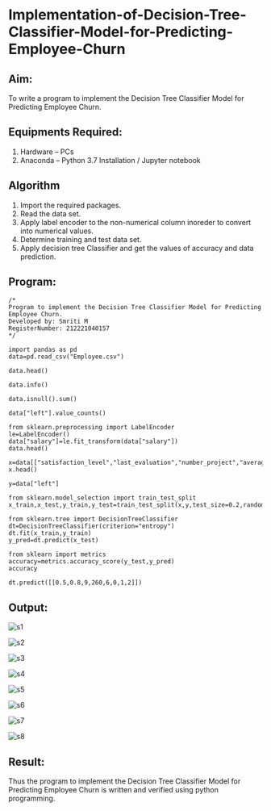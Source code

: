 # Implementation-of-Decision-Tree-Classifier-Model-for-Predicting-Employee-Churn

## Aim:
To write a program to implement the Decision Tree Classifier Model for Predicting Employee Churn.

## Equipments Required:
1. Hardware – PCs
2. Anaconda – Python 3.7 Installation / Jupyter notebook

## Algorithm
1. Import the required packages.
2. Read the data set.
3. Apply label encoder to the non-numerical column inoreder to convert into numerical values.
4. Determine training and test data set.
5. Apply decision tree Classifier and get the values of accuracy and data prediction.

## Program:
```
/*
Program to implement the Decision Tree Classifier Model for Predicting Employee Churn.
Developed by: Smriti M
RegisterNumber: 212221040157
*/

import pandas as pd
data=pd.read_csv("Employee.csv")

data.head()

data.info()

data.isnull().sum()

data["left"].value_counts()

from sklearn.preprocessing import LabelEncoder
le=LabelEncoder()
data["salary"]=le.fit_transform(data["salary"])
data.head()

x=data[["satisfaction_level","last_evaluation","number_project","average_montly_hours","time_spend_company","Work_accident","promotion_last_5years","salary"]]
x.head()

y=data["left"]

from sklearn.model_selection import train_test_split
x_train,x_test,y_train,y_test=train_test_split(x,y,test_size=0.2,random_state=100)

from sklearn.tree import DecisionTreeClassifier
dt=DecisionTreeClassifier(criterion="entropy")
dt.fit(x_train,y_train)
y_pred=dt.predict(x_test)

from sklearn import metrics
accuracy=metrics.accuracy_score(y_test,y_pred)
accuracy

dt.predict([[0.5,0.8,9,260,6,0,1,2]])
```

## Output:

![s1](https://github.com/SmritiManikand/Implementation-of-Decision-Tree-Classifier-Model-for-Predicting-Employee-Churn/assets/113674204/079a8329-e536-41b3-9ff3-4ac1daf7f841)

![s2](https://github.com/SmritiManikand/Implementation-of-Decision-Tree-Classifier-Model-for-Predicting-Employee-Churn/assets/113674204/a6da82e4-8ec6-493c-a38f-6088d2e072ff)

![s3](https://github.com/SmritiManikand/Implementation-of-Decision-Tree-Classifier-Model-for-Predicting-Employee-Churn/assets/113674204/2241fc4c-bce7-4fa1-bee3-d51c25b87150)

![s4](https://github.com/SmritiManikand/Implementation-of-Decision-Tree-Classifier-Model-for-Predicting-Employee-Churn/assets/113674204/c849a8d4-9e20-4537-aa25-15441e422d8c)

![s5](https://github.com/SmritiManikand/Implementation-of-Decision-Tree-Classifier-Model-for-Predicting-Employee-Churn/assets/113674204/2d65ce97-8235-425b-a28e-d46516ff2d73)

![s6](https://github.com/SmritiManikand/Implementation-of-Decision-Tree-Classifier-Model-for-Predicting-Employee-Churn/assets/113674204/94e6ba95-c88e-4c7e-9bff-2645d85b9ac4)

![s7](https://github.com/SmritiManikand/Implementation-of-Decision-Tree-Classifier-Model-for-Predicting-Employee-Churn/assets/113674204/6d5db6d7-d9ab-4384-ad5f-d9127a1c05ff)

![s8](https://github.com/SmritiManikand/Implementation-of-Decision-Tree-Classifier-Model-for-Predicting-Employee-Churn/assets/113674204/eb76a6e1-8003-49b5-b317-2561e57ad8ab)

## Result:
Thus the program to implement the  Decision Tree Classifier Model for Predicting Employee Churn is written and verified using python programming.

